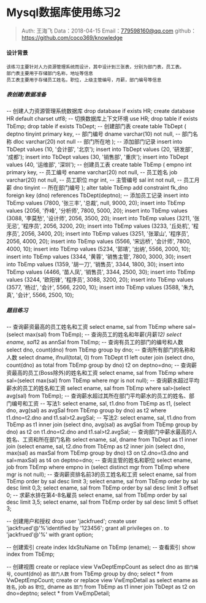 
# Mysql数据库使用练习2

>Auth: 王海飞
>Data：2018-04-15
>Email：779598160@qq.com
>github：https://github.com/coco369/knowledge

#### 设计背景


    该练习主要针对人力资源管理系统而设计，其中设计到三张表，分别为部门表，员工表。
    部门表主要用于存储部门名称，地址等信息
    员工表主要用于存储员工姓名，职位，上级主管编号，月薪，部门编号等信息

##### 表创建/数据准备

-- 创建人力资源管理系统数据库
drop database if exists HR;
create database HR default charset utf8;
-- 切换数据库上下文环境
use HR;
drop table if exists TbEmp;
drop table if exists TbDept;
-- 创建部门表
create table TbDept
(
deptno tinyint primary key,	-- 部门编号
dname varchar(10) not null,	-- 部门名称
dloc varchar(20) not null	-- 部门所在地
);
-- 添加部门记录
insert into TbDept values (10, '会计部', '北京');
insert into TbDept values (20, '研发部', '成都');
insert into TbDept values (30, '销售部', '重庆');
insert into TbDept values (40, '运维部', '深圳');
-- 创建员工表
create table TbEmp
(
empno int primary key,		-- 员工编号
ename varchar(20) not null,	-- 员工姓名
job varchar(20) not null,	-- 员工职位
mgr int,			-- 主管编号
sal int not null,		-- 员工月薪
dno tinyint			-- 所在部门编号
);
alter table TbEmp add constraint fk_dno foreign key (dno) references TbDept(deptno);
-- 添加员工记录
insert into TbEmp values (7800, '张三丰', '总裁', null, 9000, 20);
insert into TbEmp values (2056, '乔峰', '分析师', 7800, 5000, 20);
insert into TbEmp values (3088, '李莫愁', '设计师', 2056, 3500, 20);
insert into TbEmp values (3211, '张无忌', '程序员', 2056, 3200, 20);
insert into TbEmp values (3233, '丘处机', '程序员', 2056, 3400, 20);
insert into TbEmp values (3251, '张翠山', '程序员', 2056, 4000, 20);
insert into TbEmp values (5566, '宋远桥', '会计师', 7800, 4000, 10);
insert into TbEmp values (5234, '郭靖', '出纳', 5566, 2000, 10);
insert into TbEmp values (3344, '黄蓉', '销售主管', 7800, 3000, 30);
insert into TbEmp values (1359, '胡一刀', '销售员', 3344, 1800, 30);
insert into TbEmp values (4466, '苗人凤', '销售员', 3344, 2500, 30);
insert into TbEmp values (3244, '欧阳锋', '程序员', 3088, 3200, 20);
insert into TbEmp values (3577, '杨过', '会计', 5566, 2200, 10);
insert into TbEmp values (3588, '朱九真', '会计', 5566, 2500, 10);


##### 题目练习

-- 查询薪资最高的员工姓名和工资
select ename, sal from TbEmp where sal=(select max(sal) from TbEmp);
-- 查询员工的姓名和年薪(月薪*12)
select ename, sal*12 as annSal from TbEmp;
-- 查询有员工的部门的编号和人数
select dno, count(dno) from TbEmp group by dno;
-- 查询所有部门的名称和人数
select dname, ifnull(total, 0) from TbDept t1 left outer join
(select dno, count(dno) as total from TbEmp group by dno) t2
on deptno=dno;
-- 查询薪资最高的员工(Boss除外)的姓名和工资
select ename, sal from TbEmp where sal=(select max(sal) from TbEmp where mgr is not null);
-- 查询薪水超过平均薪水的员工的姓名和工资
select ename, sal from TbEmp where sal>(select avg(sal) from TbEmp);
-- 查询薪水超过其所在部门平均薪水的员工的姓名、部门编号和工资
-- 写法1:
select ename, sal, t1.dno from TbEmp as t1,
(select dno, avg(sal) as avgSal from TbEmp group by dno) as t2 
where t1.dno=t2.dno and t1.sal>t2.avgSal;
-- 写法2:
select ename, sal, t1.dno from TbEmp as t1 inner join
(select dno, avg(sal) as avgSal from TbEmp group by dno) as t2 
on t1.dno=t2.dno and t1.sal>t2.avgSal;
-- 查询部门中薪水最高的人姓名、工资和所在部门名称
select ename, sal, dname from TbDept as t1 inner join
(select ename, sal, t2.dno from TbEmp as t2 inner join
(select dno, max(sal) as maxSal from TbEmp group by dno) t3
on t2.dno=t3.dno and sal=maxSal) as t4 on deptno=dno;
-- 查询主管的姓名和职位
select ename, job from TbEmp where empno in 
(select distinct mgr from TbEmp where mgr is not null);
-- 查询薪资排名前3的员工姓名和工资
select ename, sal from TbEmp order by sal desc limit 3;
select ename, sal from TbEmp order by sal desc limit 0,3;
select ename, sal from TbEmp order by sal desc limit 3 offset 0;
-- 求薪水排在第4-8名雇员
select ename, sal from TbEmp order by sal desc limit 3,5;
select ename, sal from TbEmp order by sal desc limit 5 offset 3;


-- 创建用户和授权
drop user 'jackfrued';
create user 'jackfrued'@'%'identified by '123456';
grant all privileges on *.* to 'jackfrued'@'%' with grant option;

-- 创建索引
create index IdxStuName on TbEmp (ename);
-- 查看索引
show index from TbEmp;

-- 创建视图
create or replace view VwDeptEmpCount as
select dno as `部门编号`, count(dno) as `部门人数` from TbEmp group by dno;
select * from VwDeptEmpCount;
create or replace view VwEmpDetail as
select ename as `姓名`, job as `职位`, dname as `部门` from TbEmp as t1 inner join TbDept as t2 on dno=deptno;
select * from VwEmpDetail;
